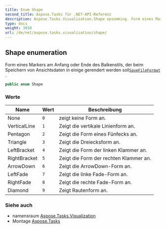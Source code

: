 ```yaml
---
title: Enum Shape
second_title: Aspose.Tasks für .NET-API-Referenz
description: Aspose.Tasks.Visualization.Shape opsomming. Form eines Markers am Anfang oder Ende des Balkenstils der beim Speichern von Ansichtsdaten in einige gerendert werden sollSaveFileFormat .
type: docs
weight: 3010
url: /de/net/aspose.tasks.visualization/shape/
---
```

## Shape enumeration

Form eines Markers am Anfang oder Ende des Balkenstils, der beim Speichern von Ansichtsdaten in einige gerendert werden soll[`SaveFileFormat`](../../aspose.tasks.saving/savefileformat/) .

```csharp
public enum Shape
```

### Werte

| Name | Wert | Beschreibung |
| --- | --- | --- |
| None | `0` | zeigt keine Form an. |
| VerticalLine | `1` | Zeigt die vertikale Linienform an. |
| Pentagon | `2` | Zeigt die Form eines Fünfecks an. |
| Triangle | `3` | Zeigt die Dreiecksform an. |
| LeftBracket | `4` | Zeigt die Form der linken Klammer an. |
| RightBracket | `5` | Zeigt die Form der rechten Klammer an. |
| ArrowDown | `6` | Zeigt die ArrowDown-Form an. |
| LeftFade | `7` | Zeigt die linke Fade-Form an. |
| RightFade | `8` | Zeigt die rechte Fade-Form an. |
| Diamond | `9` | Zeigt Rautenform an. |

### Siehe auch

* namensraum [Aspose.Tasks.Visualization](../../aspose.tasks.visualization/)
* Montage [Aspose.Tasks](../../)


